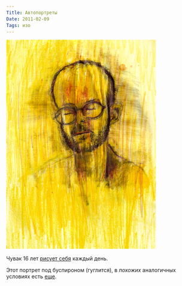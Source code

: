 ```yaml
---
Title: Автопортреты
Date: 2011-02-09
Tags: изо
---
```


![Image](images/buspar.jpg)

Чувак 16 лет [рисует себя](http://bryanlewissaunders.org/sps/) каждый день.

Этот портрет под буспироном (гуглится), в *похожих* аналогичных условиях есть [еще](http://bryanlewissaunders.org/drugs/).